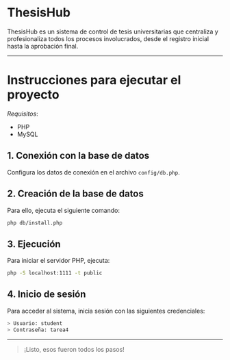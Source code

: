 # ThesisHub

ThesisHub es un sistema de control de tesis universitarias que centraliza y profesionaliza todos los procesos involucrados, desde el registro inicial hasta la aprobación final.

---

# Instrucciones para ejecutar el proyecto

_Requisitos_:

- PHP
- MySQL

## 1. Conexión con la base de datos

Configura los datos de conexión en el archivo `config/db.php`.

## 2. Creación de la base de datos

Para ello, ejecuta el siguiente comando:

```bash
php db/install.php
```

## 3. Ejecución

Para iniciar el servidor PHP, ejecuta:

```bash
php -S localhost:1111 -t public
```

## 4. Inicio de sesión

Para acceder al sistema, inicia sesión con las siguientes credenciales:

```bash
> Usuario: student
> Contraseña: tarea4
```

---

> ¡Listo, esos fueron todos los pasos!

